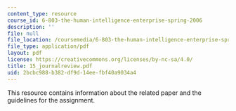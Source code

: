 ```yaml
---
content_type: resource
course_id: 6-803-the-human-intelligence-enterprise-spring-2006
description: ''
file: null
file_location: /coursemedia/6-803-the-human-intelligence-enterprise-spring-2006/2bcbc988b382df9d14eefbf40a9034a4_15_journalreview.pdf
file_type: application/pdf
layout: pdf
license: https://creativecommons.org/licenses/by-nc-sa/4.0/
title: 15_journalreview.pdf
uid: 2bcbc988-b382-df9d-14ee-fbf40a9034a4
---
```

This resource contains information about the related paper and the guidelines for the assignment.